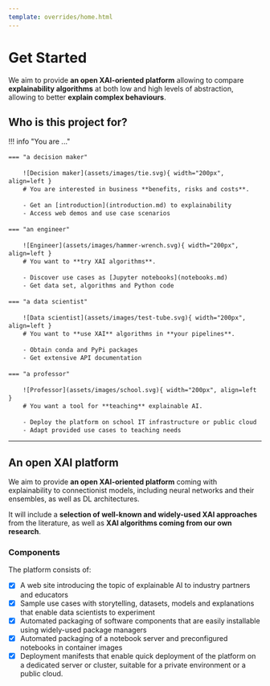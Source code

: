 ```yaml
---
template: overrides/home.html
---
```


# Get Started

We aim to provide **an open XAI-oriented platform** allowing to compare **explainability algorithms** at both low and
high levels of abstraction, allowing to better **explain complex behaviours**.

## Who is this project for?

!!! info "You are ..."

    === "a decision maker"

        ![Decision maker](assets/images/tie.svg){ width="200px", align=left }
        # You are interested in business **benefits, risks and costs**.

        - Get an [introduction](introduction.md) to explainability
        - Access web demos and use case scenarios

    === "an engineer"

        ![Engineer](assets/images/hammer-wrench.svg){ width="200px", align=left }
        # You want to **try XAI algorithms**.

        - Discover use cases as [Jupyter notebooks](notebooks.md)
        - Get data set, algorithms and Python code

    === "a data scientist"

        ![Data scientist](assets/images/test-tube.svg){ width="200px", align=left }
        # You want to **use XAI** algorithms in **your pipelines**.

        - Obtain conda and PyPi packages
        - Get extensive API documentation

    === "a professor"

        ![Professor](assets/images/school.svg){ width="200px", align=left }
        # You want a tool for **teaching** explainable AI.

        - Deploy the platform on school IT infrastructure or public cloud
        - Adapt provided use cases to teaching needs


***

## An open XAI platform

We aim to provide **an open XAI-oriented platform** coming with explainability to connectionist models, including neural
networks and their ensembles, as well as DL architectures.

It will include a **selection of well-known and widely-used XAI approaches** from the literature,
as well as **XAI algorithms coming from our own research**.

### Components
The platform consists of:

- [x] A web site introducing the topic of explainable AI to industry partners and educators
- [x] Sample use cases with storytelling, datasets, models and explanations that enable data scientists to experiment
- [x] Automated packaging of software components that are easily installable using widely-used package managers
- [x] Automated packaging of a notebook server and preconfigured notebooks in container images
- [x] Deployment manifests that enable quick deployment of the platform on a dedicated server or cluster, suitable for a private environment or a public
cloud.
